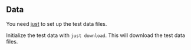 ## Data

You need [just](https://just.systems/) to set up the test data files.

Initialize the test data with `just download`.
This will download the test data files.